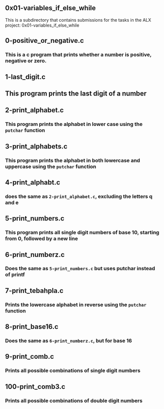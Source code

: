 ## 0x01-variables_if_else_while

This is a subdirectory that contains submissions for the tasks in the ALX project: 0x01-variables_if_else_while

## 0-positive_or_negative.c
### This is a c program that prints whether a number is positive, negative or zero.

## 1-last_digit.c
## This program prints the last digit of a number

## 2-print_alphabet.c
### This program prints the alphabet in lower case using the `putchar` function

## 3-print_alphabets.c
### This program prints the alphabet in both lowercase and uppercase using the `putchar` function

## 4-print_alphabt.c
### does the same as `2-print_alphabet.c`, excluding the letters q and e

## 5-print_numbers.c
### This program prints all single digit numbers of base 10, starting from 0, followed by a new line

## 6-print_numberz.c
### Does the same as `5-print_numbers.c` but uses putchar instead of printf

## 7-print_tebahpla.c
### Prints the lowercase alphabet in reverse using the `putchar` function

## 8-print_base16.c
### Does the same as `6-print_numberz.c`, but for base 16

## 9-print_comb.c
### Prints all possible combinations of single digit numbers

## 100-print_comb3.c
### Prints all possible combinations of double digit numbers
